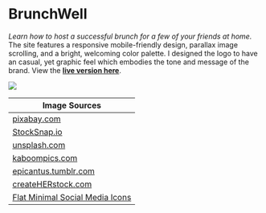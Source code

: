 # BrunchWell
*Learn how to host a successful brunch for a few of your friends at home.*
The site features a responsive mobile-friendly design, parallax image scrolling, and a bright, welcoming color palette. I designed the logo to have an casual, yet graphic feel which embodies the tone and message of the brand. View the [**live version here**](https://aekari.github.io/BrunchWell/ "BrunchWell").

![](https://i.imgur.com/77Rhe2E.png)


| Image Sources |
| ------ |
| [pixabay.com](https://pixabay.com) |
| [StockSnap.io](https://stocksnap.io) |
| [unsplash.com](https://unsplash.com) |
| [kaboompics.com](http://kaboompics.com) |
| [epicantus.tumblr.com](http://epicantus.tumblr.com) |
| [createHERstock.com](http://www.createherstock.com) |
| [Flat Minimal Social Media Icons](https://dribbble.com/shots/1427054-Flat-Minimalistic-Social-Icons) |
